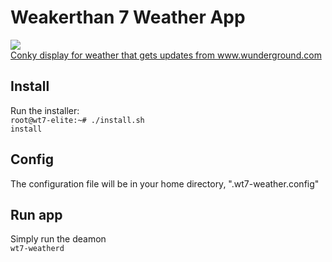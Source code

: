 # Weakerthan 7 Weather App
<a href="https://2.bp.blogspot.com/-wQM91nEHLEw/Vx9h9NMprhI/AAAAAAAAGF8/D7UXHhJF6NIoVUn9M1yj5mhFkdsgc49gQCLcB/s1600/new-run.png" imageanchor="1" ><img border="0" src="https://2.bp.blogspot.com/-wQM91nEHLEw/Vx9h9NMprhI/AAAAAAAAGF8/D7UXHhJF6NIoVUn9M1yj5mhFkdsgc49gQCLcB/s640/new-run.png"><br />
Conky display for weather that gets updates from www.wunderground.com
## Install
Run the installer:<br />
<code>root@wt7-elite:~# ./install.sh install</code>

## Config
The configuration file will be in your home directory, ".wt7-weather.config"

## Run app
Simply run the deamon<br />
<code>wt7-weatherd</code>
